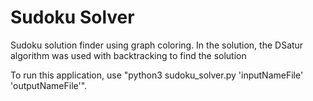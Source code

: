 # Sudoku Solver

Sudoku solution finder using graph coloring. In the solution, the DSatur algorithm was used with backtracking to find the solution

To run this application, use "python3 sudoku_solver.py 'inputNameFile' 'outputNameFile'".

